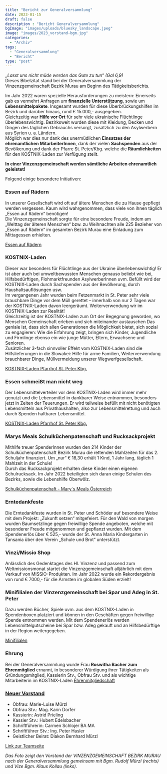 ```yaml
---
title: "Bericht zur Generalversammlung"
date: 2023-01-15
draft: false
description : "Bericht Generalversammlung"
bgImage: "images/uploads/bluesky_landscape.jpeg"
image: "images/2023_vorstand-bgm.jpg"
categories: 
  - "Archiv"
tags:
  - "Generalversammlung"
  - "Bericht"
type: "post"
---
```

*„Lasst uns nicht müde werden das Gute zu tun“ (Gal 6,9)*  
Dieses Bibelzitat stand bei der Generalversammlung der Vinzenzgemeinschaft Bezirk Murau am Beginn des Tätigkeitsberichts.


<!--more-->
Im Jahr 2022 waren spezielle Herausforderungen zu meistern: Einerseits gab es vermehrt Anfragen um **finanzielle Unterstützung**, sowie um **Lebensmittelpakete**. Insgesamt wurden für diese Überbrückungshilfen im Bezirk und darüber hinaus, rund € 15.000,- ausgegeben.   
Gleichzeitig war **Hilfe vor Ort** für sehr viele ukrainische Flüchtlinge überlebenswichtig. Bezirksweit wurden diese mit Kleidung, Decken und Dingen des täglichen Gebrauchs versorgt, zusätzlich zu den Asylwerbern aus Syrien u. a. Ländern.   
Möglich war dies nur dank des unermüdlichen **Einsatzes der ehrenamtlichen MitarbeiterInnen**, dank der vielen **Sachspenden** aus der Bevölkerung und dank der Pfarre St. Peter/Kbg. welche die **Räumlichkeiten** für den KOSTNIX-Laden zur Verfügung stellt.  

**In einer Vinzenzgemeinschaft werden sämtliche Arbeiten ehrenamtlich geleistet!**

Folgend einige besondere Initiativen:

### Essen auf Rädern
In unserer Gesellschaft wird oft auf ältere Menschen die zu Hause gepflegt werden vergessen. Kaum wird wahrgenommen, dass viele von ihnen täglich „Essen auf Rädern“ benötigen!   
Die Vinzenzgemeinschaft sorgte für eine besondere Freude, indem am „Welttag der älteren Menschen“ bzw. zu Weihnachten alle 225 Bezieher von „Essen auf Rädern“ im gesamten Bezirk Murau eine Einladung zum Mittagessen erhielten.

[Essen auf Rädern](https://www.vinzi-wuestenrose.at/blog/essen-auf-raedern/)

### KOSTNIX-Laden
Dieser war besonders für Flüchtlinge aus der Ukraine überlebenswichtig! Er ist aber auch bei umweltbewussten Menschen genauso beliebt wie bei, Hilfsbedürftigen, Flohmarktfreunden AsylwerberInnen uvm. Befüllt wird der KOSTNIX-Laden durch Sachspenden aus der Bevölkerung, durch Haushaltsauflösungen usw.   
Im vergangenen Jahr wurden beim Fetzenmarkt in St. Peter sehr viele brauchbare Dinge vor dem Müll gerettet – innerhalb von nur 2 Tagen war der KOSTNIX-Laden davon leergeräumt. Weiterverwendung wir im KOSTNIX-Laden zur Realität!  
Gleichzeitig ist der KOSTNIX-Laden zum Ort der Begegnung geworden, wo Menschen Gemeinschaft erleben und sich miteinander austauschen Das geniale ist, dass sich allen Generationen die Möglichkeit bietet, sich sozial zu engagieren: Wie die Erfahrung zeigt, bringen sich Kinder, Jugendliche und Firmlinge ebenso ein wie junge Mütter, Eltern, Erwachsene und Senioren.  
Zusätzlicher 3-fach sinnvoller Effekt vom KOSTNIX-Laden sind die Hilfslieferungen in die Slowakei: Hilfe für arme Familien, Weiterverwendung brauchbarer Dinge, Müllvermeidung unserer Wegwerfgesellschaft.

[KOSTNIX-Laden Pfarrhof St. Peter Kbg.](https://vinzi-wuestenrose.at/causes/10_kostnix-laden/) 

### Essen schmeißt man nicht weg
Der Lebensmittelverteiler vor dem KOSTNIX-Laden wird immer mehr genutzt und die Lebensmittel in dankbarer Weise entnommen, besonders jetzt in Zeiten der Teuerungen.
Er wird teilweise befüllt mit nicht benötigten Lebensmitteln aus Privathaushalten, also zur Lebensmittelrettung und auch durch Spenden haltbarer Lebensmittel.

[KOSTNIX-Laden Pfarrhof St. Peter Kbg.](https://vinzi-wuestenrose.at/causes/10_kostnix-laden/) 


### Marys Meals Schulküchenpatenschaft und Rucksackprojekt
Mithilfe treuer SpenderInnen wurden den 214 Kinder der Schulküchenpatenschaft Bezirk Murau die rettenden Mahlzeiten für das 2. Schuljahr finanziert. Um „nur“ € 18,30 erhält 1 Kind, 1 Jahr lang, täglich 1 Mahlzeit in der Schule!   
Durch das Rucksackprojekt erhalten diese Kinder einen eigenen Schulrucksack. Im Jahr 2022 beteiligten sich daran einige Schulen des Bezirks, sowie die Lebenshilfe Oberwölz.  

[Schulküchenpatenschaft - Mary`s Meals Österreich](https://vinzi-wuestenrose.at/causes/50_schulkuechenpatenschaft/)


### Erntedankfeste 
Die Erntedankfeste wurden in St. Peter und Schöder auf besondere Weise mit dem Projekt: „Zukunft setzen“ mitgefeiert. Für den Wald von morgen wurden Baumsetzlinge gegen freiwillige Spende angeboten, welche mit besonderer Freude mitgenommen und gepflanzt wurden. Mit dem Spendenerlös über € 525,- wurde der St. Anna Maria Kindergarten in Tansania über den Verein „Schule und Brot“ unterstützt. 

### Vinzi/Missio Shop 
Anlässlich des Gedenktages des Hl. Vinzenz und passend zum Weltmissionsmonat startet die Vinzenzgemeinschaft alljährlich mit dem Verkauf von MISSIO-Produkten. Im Jahr 2022 wurde ein Rekordergebnis von rund € 7000,- für die Ärmsten im globalen Süden erzielt!

### Minifilialen der Vinzenzgemeinschaft bei Spar und Adeg in St. Peter
Dazu werden Bücher, Spiele uvm.  aus dem KOSTNIX-Laden in Spendenboxen platziert und können in den Geschäften gegen freiwillige Spende entnommen werden. 
Mit dem Spendenerlös werden Lebensmittelgutscheine bei Spar bzw. Adeg gekauft und an Hilfsbedürftige in der Region weitergegeben.

[Minifilialen](https://www.vinzi-wuestenrose.at/blog/kostnix-minifilialen/)

### Ehrung
Bei der Generalversammlung wurde Frau **Roswitha Bacher zum Ehrenmitglied** ernannt, in besonderer Würdigung ihrer Tätigkeiten als Gründungsmitglied, Kassierin Stv., Obfrau Stv. und als wichtige Mitarbeiterin im KOSTNIX-Laden 
[Ehrenmitgliedschaft](https://www.vinzi-wuestenrose.at/blog/2023_ehrenmitglied/)


### [Neuer Vorstand](https://www.vinzi-wuestenrose.at/blog/2023_vorstandneu/)
- Obfrau: Marie-Luise Mürzl
- Obfrau Stv.: Mag. Karin Dorfer
- Kassierin: Astrid Prieling
- Kassier Stv.: Hubert Edelsbacher
- Schriftführerin: Carmen Schlojer BA MA
- Schriftführer Stv.: Ing. Peter Hasler
- Geistlicher Beirat: Diakon Bernhard Mürzl 

[Link zur Teamseite](https://www.vinzi-wuestenrose.at/about/)


*Das Foto zeigt den Vorstand der VINZENZGEMEINSCHAFT BEZIRK MURAU nach der Generalversammlung gemeinsam mit Bgm. Rudolf Mürzl (rechts) und Vize Bgm. Klaus Kollau (links).*